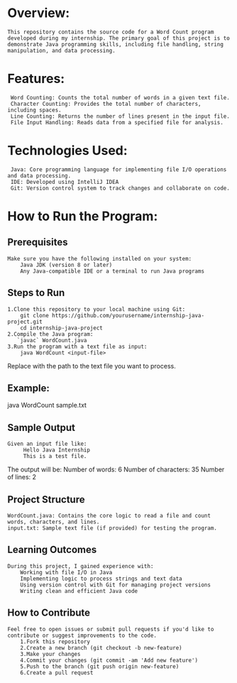 # Overview:
	This repository contains the source code for a Word Count program developed during my internship. The primary goal of this project is to demonstrate Java programming skills, including file handling, string manipulation, and data processing.

# Features:
	 Word Counting: Counts the total number of words in a given text file.
	 Character Counting: Provides the total number of characters, including spaces.
	 Line Counting: Returns the number of lines present in the input file.
	 File Input Handling: Reads data from a specified file for analysis.
# Technologies Used:
     Java: Core programming language for implementing file I/O operations and data processing.
     IDE: Developed using IntelliJ IDEA
     Git: Version control system to track changes and collaborate on code.
# How to Run the Program:
## Prerequisites
    Make sure you have the following installed on your system:
        Java JDK (version 8 or later)
        Any Java-compatible IDE or a terminal to run Java programs
## Steps to Run
    1.Clone this repository to your local machine using Git:
        git clone https://github.com/yourusername/internship-java-project.git
        cd internship-java-project
    2.Compile the Java program:
       `javac` WordCount.java
    3.Run the program with a text file as input:
        java WordCount <input-file>
Replace <input-file> with the path to the text file you want to process.

## Example:
java WordCount sample.txt
## Sample Output
    Given an input file like:
         Hello Java Internship
         This is a test file.
The output will be:
        Number of words: 6
        Number of characters: 35
        Number of lines: 2
## Project Structure
    WordCount.java: Contains the core logic to read a file and count words, characters, and lines.
    input.txt: Sample text file (if provided) for testing the program.
## Learning Outcomes
    During this project, I gained experience with:
        Working with file I/O in Java
        Implementing logic to process strings and text data
        Using version control with Git for managing project versions
        Writing clean and efficient Java code
## How to Contribute
    Feel free to open issues or submit pull requests if you'd like to contribute or suggest improvements to the code.
        1.Fork this repository
        2.Create a new branch (git checkout -b new-feature)
        3.Make your changes
        4.Commit your changes (git commit -am 'Add new feature')
        5.Push to the branch (git push origin new-feature)
        6.Create a pull request


